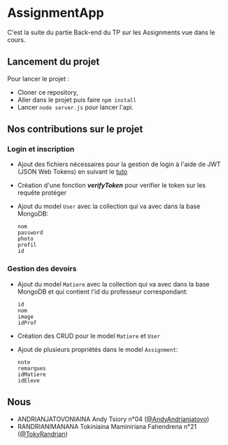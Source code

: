 # AssignmentApp

C'est la suite du partie Back-end du TP sur les Assignments vue dans le cours.

## Lancement du projet

Pour lancer le projet :

- Cloner ce repository,
- Aller dans le projet puis faire `npm install`
- Lancer `node server.js` pour lancer l'api.

## Nos contributions sur le projet

### Login et inscription

- Ajout des fichiers nécessaires pour la gestion de login à l'aide de JWT (JSON Web Tokens) en suivant le [tuto](https://www.freecodecamp.org/news/securing-node-js-restful-apis-with-json-web-tokens-9f811a92bb52/)

- Création d'une fonction **_verifyToken_** pour verifier le token sur les requête protéger

- Ajout du model `User` avec la collection qui va avec dans la base MongoDB:
  ```
  nom
  password
  photo
  profil
  id
  ```

### Gestion des devoirs

- Ajout du model `Matiere` avec la collection qui va avec dans la base MongoDB et qui contient l'id du professeur correspondant:

  ```
  id
  nom
  image
  idProf
  ```

- Création des CRUD pour le model `Matiere` et `User`

- Ajout de plusieurs propriétés dans le model `Assignment`:
  ```
  note
  remarques
  idMatiere
  idEleve
  ```

## Nous

- ANDRIANJATOVONIAINA Andy Tsiory n°04 ([@AndyAndrianjatovo](https://github.com/AndyAndrianjatovo))
- RANDRIANIMANANA Tokiniaina Maminiriana Fahendrena n°21 ([@TokyRandrian](https://github.com/TokyRandrian))
